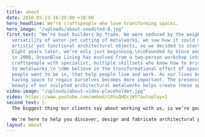 ```yaml
---
title: about
date: 2016-05-13 16:39:00 +10:00
hero_headline: We’re craftspeople who love transforming spaces.
hero_image: "/uploads/about-unedited-8.jpg"
first_text: "We’re boat builders by trade. We were seduced by the weight, feel and
  versatility of water-jet cutting of metalworks, we saw how it could make beautiful
  artistic yet functional architectural objects, so we decided to start our own workshop.
  Eight years later, we’re only just beginning.\n\nFounded by Vince and LeaAnne Cassaniti
  in 2008, OceanBlue Living has evolved from a two-person workshop into a team of
  craftspeople with specialist, multiple skillsets who know how to bring design techniques
  to metalworks.\n \nWe believe in the transformational effect of spaces: spaces that
  people want to be in, that help people live and work. As our lives become faster,
  having space to regain ourselves becomes more important. The presence and natural
  beauty of our sculpted architectural metalworks helps create those spaces."
video-image: "/uploads/about-video-placeholder.jpg"
video: https://www.youtube.com/embed/C6huQHDcjWY?autoplay=1
second_text: |-
  The biggest thing our clients say about working with us, is we’re good at helping people through the process. Because there’s so much you can do, sometimes it’s overwhelming. We’ve been doing it a while, so we know how to turn that idea in your head into a useful, artistic object.

  We're here to help you discover, design and fabricate architectural pieces that will transform your living space.
layout: about
---
```


